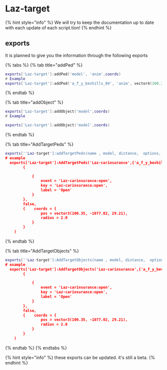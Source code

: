 # Laz-target

{% hint style="info" %}
We will try to keep the documentation up to date with each update of each script.tion!
{% endhint %}

## exports

It is planned to give you the information through the following exports

{% tabs %}
{% tab title="addPed" %}
```lua
exports['Laz-target']:addPed('model', 'anim',coords)
# Example
exports['Laz-target']:addPed('a_f_y_bevhills_04', 'anim', vector4(100.35, -1077.02, 28.21, 239.06)
```
{% endtab %}

{% tab title="addObject" %}
```lua
exports['Laz-target']:addObject('model',coords)
# Example

exports['Laz-target']:addObject('model',coords)

```
{% endtab %}

{% tab title="AddTargetPeds" %}
```lua
exports[''Laz-target']:addTargetPeds(name , model, distance,  options, BlackList, WhiteList)
# example 
  exports['Laz-target']:AddTargetPeds('Laz-carinsurance',{'a_f_y_bevhills_04'}, 3.0,
        {

            {
                event = 'Laz-carinsurance:open',
                key = 'Laz-carinsurance:open',
                label = 'Open'
            }
        },
        false,
        {    coords = {
                pos = vector3(100.35, -1077.02, 29.21),
                radius = 2.0
            }
        }
    )
```
{% endtab %}

{% tab title="AddTargetObjects" %}
```lua
exports[''Laz-target']:AddTargetObjects(name , model, distance,  options, BlackList, WhiteList)
# example 
  exports['Laz-target']:AddTargetObjects('Laz-carinsurance',{'a_f_y_bevhills_04'}, 3.0,
        {

            {
                event = 'Laz-carinsurance:open',
                key = 'Laz-carinsurance:open',
                label = 'Open'
            }
        },
        false,
        {    coords = {
                pos = vector3(100.35, -1077.02, 29.21),
                radius = 2.0
            }
        }
    )
```
{% endtab %}
{% endtabs %}

{% hint style="info" %}
these exports can be updated. it's still a beta.
{% endhint %}
